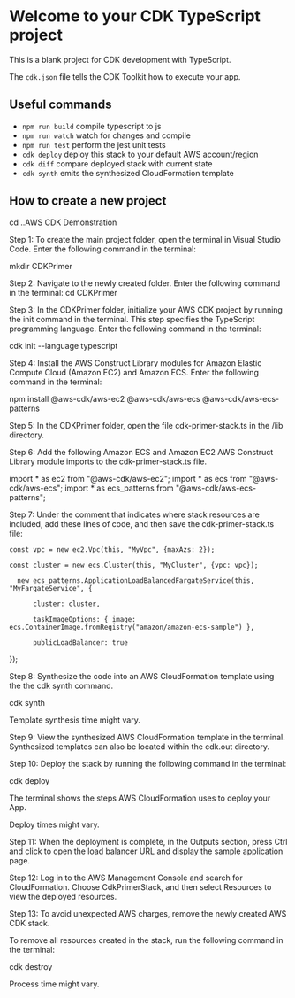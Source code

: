 # Welcome to your CDK TypeScript project

This is a blank project for CDK development with TypeScript.

The `cdk.json` file tells the CDK Toolkit how to execute your app.

## Useful commands

* `npm run build`   compile typescript to js
* `npm run watch`   watch for changes and compile
* `npm run test`    perform the jest unit tests
* `cdk deploy`      deploy this stack to your default AWS account/region
* `cdk diff`        compare deployed stack with current state
* `cdk synth`       emits the synthesized CloudFormation template

## How to create a new project

cd ..AWS CDK Demonstration 

Step 1:
To create the main project folder, open the terminal in Visual Studio Code. Enter the following command in the terminal:

mkdir CDKPrimer

Step 2:
Navigate to the newly created folder. Enter the following command in the terminal:
cd CDKPrimer

Step 3:
In the CDKPrimer folder, initialize your AWS CDK project by running the init command in the terminal. This step specifies the TypeScript programming language. Enter the following command in the terminal:

cdk init --language typescript

Step 4:
Install the AWS Construct Library modules for Amazon Elastic Compute Cloud (Amazon EC2) and Amazon ECS. Enter the following command in the terminal:

npm install @aws-cdk/aws-ec2 @aws-cdk/aws-ecs @aws-cdk/aws-ecs-patterns

Step 5:
In the CDKPrimer folder, open the file cdk-primer-stack.ts in the /lib directory.

Step 6:
Add the following Amazon ECS and Amazon EC2 AWS Construct Library module imports to the cdk-primer-stack.ts file.

import * as ec2 from "@aws-cdk/aws-ec2";
import * as ecs from "@aws-cdk/aws-ecs";
import * as ecs_patterns from "@aws-cdk/aws-ecs-patterns";

Step 7:
Under the comment that indicates where stack resources are included, add these lines of code, and then save the cdk-primer-stack.ts file:

    const vpc = new ec2.Vpc(this, "MyVpc", {maxAzs: 2});

    const cluster = new ecs.Cluster(this, "MyCluster", {vpc: vpc});

      new ecs_patterns.ApplicationLoadBalancedFargateService(this, "MyFargateService", {

          cluster: cluster,

          taskImageOptions: { image: ecs.ContainerImage.fromRegistry("amazon/amazon-ecs-sample") },

          publicLoadBalancer: true

  });


Step 8:
Synthesize the code into an AWS CloudFormation template using the the cdk synth command.

cdk synth

Template synthesis time might vary.

Step 9:
View the synthesized AWS CloudFormation template in the terminal. Synthesized templates can also be located within the cdk.out directory. 

Step 10:
Deploy the stack by running the following command in the terminal:

cdk deploy

The terminal shows the steps AWS CloudFormation uses to deploy your App.  

Deploy times might vary.

Step 11:
When the deployment is complete, in the Outputs section, press Ctrl and click to open the load balancer URL and display the sample application page.

Step 12:
Log in to the AWS Management Console and search for CloudFormation. Choose CdkPrimerStack, and then select Resources to view the deployed resources.

Step 13:
To avoid unexpected AWS charges, remove the newly created AWS CDK stack.

To remove all resources created in the stack, run the following command in the terminal:

cdk destroy

Process time might vary.
